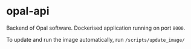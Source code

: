 # opal-api
Backend of Opal software. Dockerised application running on port `8000`.

To update and run the image automatically, run `/scripts/update_image/`